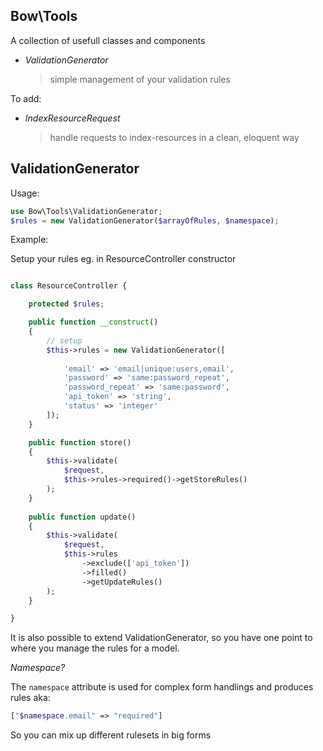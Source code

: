 **Bow\Tools**
-------------
A collection of usefull classes and components

* _ValidationGenerator_ 
    
    > simple management of your validation rules

To add:

* _IndexResourceRequest_
 
    > handle requests to index-resources in a clean, eloquent way 



**ValidationGenerator**
-----------------------
Usage:

```php
use Bow\Tools\ValidationGenerator;
$rules = new ValidationGenerator($arrayOfRules, $namespace);
```

Example:

Setup your rules eg. in ResourceController constructor

```php

class ResourceController {

    protected $rules;

    public function __construct()
    {
        // setup
        $this->rules = new ValidationGenerator([
            
            'email' => 'email|unique:users,email',
            'password' => 'same:password_repeat',
            'password_repeat' => 'same:password',
            'api_token' => 'string',
            'status' => 'integer'
        ]);
    }

    public function store()
    {
        $this->validate(
            $request, 
            $this->rules->required()->getStoreRules()
        ); 
    }
    
    public function update() 
    {
        $this->validate(
            $request,
            $this->rules
                ->exclude(['api_token'])
                ->filled()
                ->getUpdateRules()
        );
    }

}
```
It is also possible to extend ValidationGenerator, so you have one point to where you manage the rules for a model.


_Namespace?_

The `namespace` attribute is used for complex form handlings and produces rules aka:

```php 
["$namespace.email" => "required"]
```

So you can mix up different rulesets in big forms






